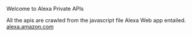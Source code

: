 Welcome to Alexa Private APIs

All the apis are crawled from the javascript file Alexa Web app entailed. [alexa.amazon.com](https://alexa.amazon.com)
